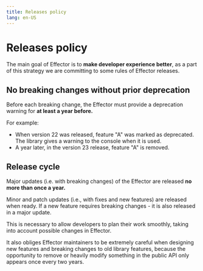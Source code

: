 ```yaml
---
title: Releases policy
lang: en-US
---
```


# Releases policy

The main goal of Effector is to **make developer experience better**, as a part of this strategy we are committing to some rules of Effector releases.

## No breaking changes without prior deprecation

Before each breaking change, the Effector must provide a deprecation warning for **at least a year before.**

For example:
- When version 22 was released, feature "A" was marked as deprecated. The library gives a warning to the console when it is used.
- A year later, in the version 23 release, feature "A" is removed.

## Release cycle

Major updates (i.e. with breaking changes) of the Effector are released **no more than once a year.**

Minor and patch updates (i.e., with fixes and new features) are released when ready. If a new feature requires breaking changes - it is also released in a major update.

This is necessary to allow developers to plan their work smoothly, taking into account possible changes in Effector.

It also obliges Effector maintainers to be extremely careful when designing new features and breaking changes to old library features, because the opportunity to remove or heavily modify something in the public API only appears once every two years.
